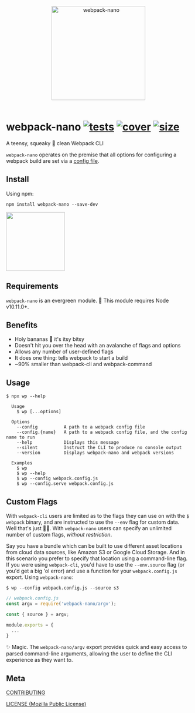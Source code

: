 [tests]: 	https://img.shields.io/circleci/project/github/shellscape/webpack-nano.svg
[tests-url]: https://circleci.com/gh/shellscape/webpack-nano

[cover]: https://codecov.io/gh/shellscape/webpack-nano/branch/master/graph/badge.svg
[cover-url]: https://codecov.io/gh/shellscape/webpack-nano

[size]: https://packagephobia.now.sh/badge?p=webpack-nano
[size-url]: https://packagephobia.now.sh/result?p=webpack-nano

<div align="center">
	<img width="256" src="https://raw.githubusercontent.com/shellscape/webpack-nano/master/assets/nano.svg?sanitize=true" alt="webpack-nano"><br/><br/>
</div>

# webpack-nano [![tests][tests]][tests-url] [![cover][cover]][cover-url] [![size][size]][size-url]

A teensy, squeaky 🐤 clean Webpack CLI

`webpack-nano` operates on the premise that all options for configuring a webpack build are set via a [config file](https://webpack.js.org/configuration/).

## Install

Using npm:

```console
npm install webpack-nano --save-dev
```

<a href="https://www.patreon.com/shellscape">
  <img src="https://c5.patreon.com/external/logo/become_a_patron_button@2x.png" width="160">
</a>

## Requirements

`webpack-nano` is an evergreen module. 🌲 This module requires Node v10.11.0+.

## Benefits

- Holy bananas 🍌 it's itsy bitsy
- Doesn't hit you over the head with an avalanche of flags and options
- Allows any number of user-defined flags
- It does one thing: tells webpack to start a build
- ~90% smaller than webpack-cli and webpack-command

## Usage

```console
$ npx wp --help

  Usage
    $ wp [...options]

  Options
    --config          A path to a webpack config file
    --config.{name}   A path to a webpack config file, and the config name to run
    --help            Displays this message
    --silent          Instruct the CLI to produce no console output
    --version         Displays webpack-nano and webpack versions

  Examples
    $ wp
    $ wp --help
    $ wp --config webpack.config.js
    $ wp --config.serve webpack.config.js
```

## Custom Flags

With `webpack-cli` users are limited as to the flags they can use on with the `$ webpack` binary, and are instructed to use the `--env` flag for custom data. Well that's just 🍌🍌. With `webpack-nano` users can specify an unlimited number of custom flags, _without restriction_.

Say you have a bundle which can be built to use different asset locations from cloud data sources, like Amazon S3 or Google Cloud Storage. And in this scenario you prefer to specify that location using a command-line flag. If you were using `webpack-cli`, you'd have to use the `--env.source` flag (or you'd get a big 'ol error) and use a function for your `webpack.config.js` export. Using `webpack-nano`:

```console
$ wp --config webpack.config.js --source s3
```

```js
// webpack.config.js
const argv = require('webpack-nano/argv');

const { source } = argv;

module.exports = {
  ...
}
```

✨ Magic. The `webpack-nano/argv` export provides quick and easy access to parsed command-line arguments, allowing the user to define the CLI experience as they want to.

## Meta

[CONTRIBUTING](./.github/CONTRIBUTING.md)

[LICENSE (Mozilla Public License)](./LICENSE)
